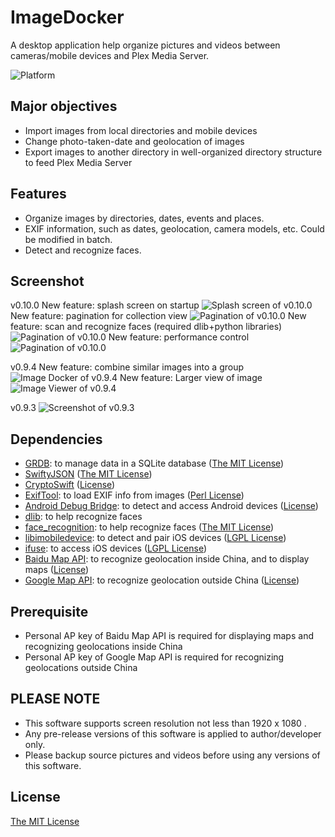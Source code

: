 # ImageDocker

A desktop application help organize pictures and videos between cameras/mobile devices and Plex Media Server.

![Platform](https://img.shields.io/badge/platforms-macOS%2010.13+-ff7711.svg)

## Major objectives

- Import images from local directories and mobile devices
- Change photo-taken-date and geolocation of images
- Export images to another directory in well-organized directory structure to feed Plex Media Server

## Features

- Organize images by directories, dates, events and places.
- EXIF information, such as dates, geolocation, camera models, etc. Could be modified in batch.
- Detect and recognize faces.

## Screenshot
v0.10.0
New feature: splash screen on startup
![Splash screen of v0.10.0](Screenshots/Screenshot_v0.10.0_1.png)
New feature: pagination for collection view
![Pagination of v0.10.0](Screenshots/Screenshot_v0.10.0_2.png)
New feature: scan and recognize faces (required dlib+python libraries)
![Pagination of v0.10.0](Screenshots/Screenshot_v0.10.0_3.png)
New feature: performance control
![Pagination of v0.10.0](Screenshots/Screenshot_v0.10.0_4.png)


v0.9.4
New feature: combine similar images into a group
![Image Docker of v0.9.4](Screenshots/Screenshot_v0.9.4_1.png)
New feature: Larger view of image
![Image Viewer of v0.9.4](Screenshots/Screenshot_v0.9.4_2.png)

v0.9.3
![Screenshot of v0.9.3](Screenshots/Screenshot_v0.9.3.png)

## Dependencies

- [GRDB](https://github.com/groue/GRDB.swift): to manage data in a SQLite database ([The MIT License](https://github.com/groue/GRDB.swift/blob/master/LICENSE))
- [SwiftyJSON](https://github.com/SwiftyJSON/SwiftyJSON) ([The MIT License](https://github.com/SwiftyJSON/SwiftyJSON/blob/master/LICENSE))
- [CryptoSwift](https://github.com/krzyzanowskim/CryptoSwift) ([License](https://github.com/krzyzanowskim/CryptoSwift/blob/master/LICENSE))
- [ExifTool](https://www.sno.phy.queensu.ca/~phil/exiftool/): to load EXIF info from images ([Perl License](https://www.sno.phy.queensu.ca/~phil/exiftool/#license))
- [Android Debug Bridge](https://developer.android.com/studio/command-line/adb): to detect and access Android devices ([License](https://developer.android.com/license))
- [dlib](https://github.com/davisking/dlib): to help recognize faces
- [face_recognition](https://github.com/ageitgey/face_recognition): to help recognize faces ([The MIT License](https://github.com/ageitgey/face_recognition/blob/master/LICENSE))
- [libimobiledevice](https://github.com/libimobiledevice/libimobiledevice): to detect and pair iOS devices ([LGPL License](https://github.com/libimobiledevice/libimobiledevice/blob/master/COPYING))
- [ifuse](https://github.com/libimobiledevice/ifuse): to access iOS devices ([LGPL License](https://github.com/libimobiledevice/ifuse/blob/master/COPYING))
- [Baidu Map API](http://lbsyun.baidu.com): to recognize geolocation inside China, and to display maps ([License](http://lbsyun.baidu.com/index.php?title=open/law))
- [Google Map API](https://developers.google.com/maps/documentation/): to recognize geolocation outside China ([License](https://developers.google.com/terms/site-policies))

## Prerequisite

- Personal AP key of Baidu Map API is required for displaying maps and recognizing geolocations inside China
- Personal AP key of Google Map API is required for recognizing geolocations outside China

## PLEASE NOTE

- This software supports screen resolution not less than 1920 x 1080 .
- Any pre-release versions of this software is applied to author/developer only.
- Please backup source pictures and videos before using any versions of this software.

## License

[The MIT License](LICENSE)
